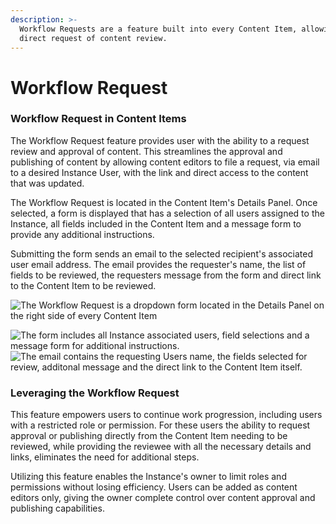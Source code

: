 ```yaml
---
description: >-
  Workflow Requests are a feature built into every Content Item, allowing the
  direct request of content review.
---
```


# Workflow Request

### Workflow Request in Content Items

The Workflow Request feature provides user with the ability to a request review and approval of content. This streamlines the approval and publishing of content by allowing content editors to file a request, via email to a desired Instance User, with the link and direct access to the content that was updated.&#x20;

The Workflow Request is located in the Content Item's Details Panel. Once selected, a form is displayed that has a selection of all users assigned to the Instance, all fields included in the Content Item and a message form to provide any additional instructions.&#x20;

Submitting the form sends an email to the selected recipient's associated user email address. The email provides the requester's name, the list of fields to be reviewed, the requesters message from the form and direct link to the Content Item to be reviewed. &#x20;

![The Workflow Request is a dropdown form located in the Details Panel on the right side of every Content Item](../../../.gitbook/assets/work\_drop.png)

![The form includes all Instance associated users, field selections and a message form for additional instructions.](<../../../.gitbook/assets/new\_work\_form (1).png>) ![The email contains the requesting Users name, the fields selected for review, additonal message and the direct link to the Content Item itself.](../../../.gitbook/assets/new\_work\_email.png)

### Leveraging the Workflow Request

This feature empowers users to continue work progression, including users with a restricted role or permission. For these users the ability to request approval or publishing directly from the Content Item needing to be reviewed, while providing the reviewee with all the necessary details and links, eliminates the need for additional steps.&#x20;

Utilizing this feature enables the Instance's owner to limit roles and permissions without losing efficiency. Users can be added as content editors only, giving the owner complete control over content approval and publishing capabilities.&#x20;
